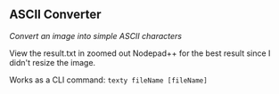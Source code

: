 ## ASCII Converter
*Convert an image into simple ASCII characters*

View the result.txt in zoomed out Nodepad++ for the best result since I didn't resize the image.

Works as a CLI command: `texty fileName [fileName]`

